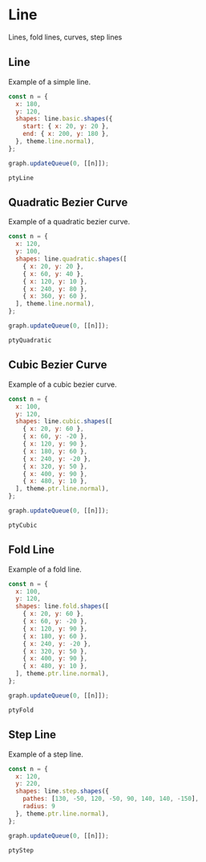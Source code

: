 # Line

Lines, fold lines, curves, step lines

## Line

Example of a simple line.

```js
const n = {
  x: 180,
  y: 120,
  shapes: line.basic.shapes({
    start: { x: 20, y: 20 }, 
    end: { x: 200, y: 180 },
  }, theme.line.normal),
};

graph.updateQueue(0, [[n]]);
```

```pty
ptyLine
```

## Quadratic Bezier Curve

Example of a quadratic bezier curve.

```js
const n = {
  x: 120,
  y: 100,
  shapes: line.quadratic.shapes([
    { x: 20, y: 20 },
    { x: 60, y: 40 },
    { x: 120, y: 10 },
    { x: 240, y: 80 },
    { x: 360, y: 60 },
  ], theme.line.normal),
};

graph.updateQueue(0, [[n]]);
```

```pty
ptyQuadratic
```

## Cubic Bezier Curve

Example of a cubic bezier curve.

```js
const n = {
  x: 100,
  y: 120,
  shapes: line.cubic.shapes([
    { x: 20, y: 60 },
    { x: 60, y: -20 },
    { x: 120, y: 90 },
    { x: 180, y: 60 },
    { x: 240, y: -20 },
    { x: 320, y: 50 },
    { x: 400, y: 90 },
    { x: 480, y: 10 },
  ], theme.ptr.line.normal),
};

graph.updateQueue(0, [[n]]);
```

```pty
ptyCubic
```

## Fold Line

Example of a fold line.

```js
const n = {
  x: 100,
  y: 120,
  shapes: line.fold.shapes([
    { x: 20, y: 60 },
    { x: 60, y: -20 },
    { x: 120, y: 90 },
    { x: 180, y: 60 },
    { x: 240, y: -20 },
    { x: 320, y: 50 },
    { x: 400, y: 90 },
    { x: 480, y: 10 },
  ], theme.ptr.line.normal),
};

graph.updateQueue(0, [[n]]);
```

```pty
ptyFold
```

## Step Line

Example of a step line.

```js
const n = {
  x: 120,
  y: 220,
  shapes: line.step.shapes({
    pathes: [130, -50, 120, -50, 90, 140, 140, -150],
    radius: 9
  }, theme.ptr.line.normal),
};

graph.updateQueue(0, [[n]]);
```

```pty
ptyStep
```

